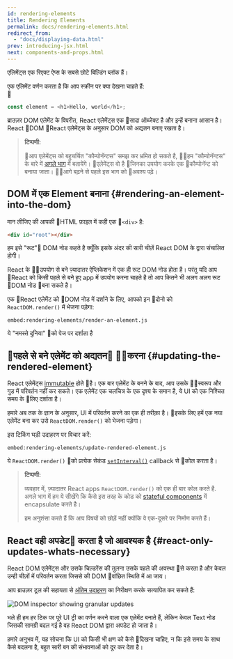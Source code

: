 ```yaml
---
id: rendering-elements
title: Rendering Elements
permalink: docs/rendering-elements.html
redirect_from:
  - "docs/displaying-data.html"
prev: introducing-jsx.html
next: components-and-props.html
---
```


एलिमेंट्स एक रिएक्ट ऐप्स के सबसे छोटे बिल्डिंग ब्लॉक हैं।

एक एलिमेंट वर्णन करता है कि आप स्क्रीन पर क्या देखना चाहते हैं:      

```js
const element = <h1>Hello, world</h1>;
```

ब्राउज़र DOM एलेमेंट के विपरीत, React एलेमेंट्स एक सादा ऑब्जेक्ट है और इन्हें बनाना आसान है। React DOM React एलेमेंट्स के अनुसार DOM को अद्यतन बनाए रखता है।

>**टिप्पणी:**
>
> आप एलेमेंट्स को बहुचर्चित "कौम्पोनॅन्टस" समझ कर भ्रमित हो सकते है, हम "कौम्पोनॅन्टस" के बारे में [अगले भाग](/docs/components-and-props.html) में बतायेंगे। एलेमेंट्स वो है जिनका उपयोग करके एक कौम्पोनॅन्ट को बनाया जाता। आगे बढ़ने से पहले इस भाग को अवश्य पढ़े।

## DOM में एक Element बनाना {#rendering-an-element-into-the-dom}

मान लीजिए की आपकी HTML फ़ाइल में कही एक `<div>` है:

```html
<div id="root"></div>
```

हम इसे "रूट" DOM नोड कहते है क्यूँकि इसके अंदर की सारी चीज़ें React DOM के द्वारा संचालित होगी।


React के उपयोग से बने ज़्यादातर ऐप्लिकेशन में एक ही रूट DOM नोड होता है। परंतु यदि आप React को किसी पहले से बने हुए app में उपयोग करना चाहते है तो आप कितने भी अलग अलग रूट DOM नोड बना सकते है।

एक React एलेमेंट को DOM नोड में दर्शाने के लिए, आपको इन दोनो को `ReactDOM.render()` में भेजना पड़ेगा:

`embed:rendering-elements/render-an-element.js`

[](codepen://rendering-elements/render-an-element)

ये "नमस्ते दुनिया" को पेज पर दर्शाता है 
## पहले से बने एलेमेंट को अद्यतन करना {#updating-the-rendered-element}

React एलेमेंट्स  [immutable](https://en.wikipedia.org/wiki/Immutable_object) होते है। एक बार एलेमेंट के बनने के बाद, आप उसके स्वरूप और गुड में परिवर्तन नहीं कर सकते। एक एलेमेंट एक चलचित्र के एक दृश्य के समान है, ये UI को एक निश्चित समय के लिए दर्शाता है।

हमारे अब तक के ज्ञान के अनुसार, UI में परिवर्तन करने का एक ही तरीक़ा है। इसके लिए हमें एक नया एलेमेंट बना कर उसे `ReactDOM.render()` को भेजना पड़ेगा।

इस टिकिंग घड़ी उदाहरण पर विचार करें:

`embed:rendering-elements/update-rendered-element.js`

[](codepen://rendering-elements/update-rendered-element)

ये `ReactDOM.render()` को प्रत्येक सेकंड [`setInterval()`](https://developer.mozilla.org/en-US/docs/Web/API/WindowTimers/setInterval) callback से कोल करता है।

>**टिप्पणी:**
>
>व्यवहार में, ज़्यादातर React apps `ReactDOM.render()` को एक ही बार कोल करते है. अगले भाग में हम ये सीखेंगे कि कैसे इस तरह के कोड को [stateful components](/docs/state-and-lifecycle.html) में encapsulate करते है।
>
>हम अनुशंसा करते हैं कि आप विषयों को छोड़ें नहीं क्योंकि वे एक-दूसरे पर निर्माण करते हैं।

## React वही अपडेट करता है जो आवश्यक है {#react-only-updates-whats-necessary}

React DOM एलेमेंट्स और उसके चिल्डरेंस की तुलना उसके पहले की अवस्था से करता है और केवल उन्ही चीज़ों में परिवर्तन करता जिससे की DOM वांछित स्थिति में आ जाय।

आप ब्राउज़र टूल की सहायता से [अंतिम उदाहरण](codepen://rendering-elements/update-rendered-element) का निरीक्षण करके सत्यापित कर सकते हैं:

![DOM inspector showing granular updates](../images/docs/granular-dom-updates.gif)

भले ही हम हर टिक पर पूरे UI ट्री का वर्णन करने वाला एक एलेमेंट बनाते हैं, लेकिन केवल Text नोड जिसकी सामग्री बदल गई है वह React DOM द्वारा अपडेट हो जाता है।

हमारे अनुभव में, यह सोचना कि UI को किसी भी क्षण को कैसे दिखना चाहिए, न कि इसे समय के साथ कैसे बदलना है, बहुत सारी बग की संभावनाओं को दूर कर देता है।
